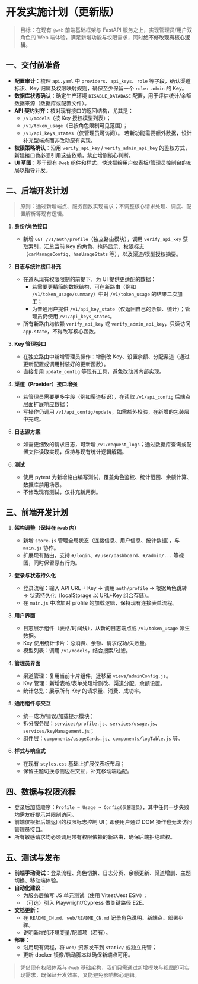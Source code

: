 # 开发实施计划（更新版）

> 目标：在现有 `@web` 前端基础框架与 FastAPI 服务之上，实现管理员/用户双角色的 Web 端体验，满足新增功能与权限需求，同时**绝不修改现有核心逻辑**。

## 一、交付前准备
- **配置审计**：梳理 `api.yaml` 中 `providers`、`api_keys`、`role` 等字段，确认渠道标识、Key 归属及权限映射规则，确保至少保留一个 `role: admin` 的 Key。
- **数据库状态确认**：确定生产环境 `DISABLE_DATABASE` 配置，用于评估统计/余额数据来源（数据库或配置文件）。
- **API 契约对齐**：核对现有接口的返回结构，尤其是：
  - `/v1/models`（按 Key 授权模型列表）；
  - `/v1/token_usage`（已按角色限制可见范围）；
  - `/v1/api_keys_states`（仅管理员可访问）。
  若新功能需要额外数据，设计补充型端点而非改动原有实现。
- **权限策略确认**：沿用 `verify_api_key` / `verify_admin_api_key` 的鉴权方式，新建接口也必须引用这些依赖，禁止增删核心判断。
- **UI 草图**：基于现有 `@web` 组件和样式，快速描绘用户仪表板/管理员控制台的布局以指导开发。

## 二、后端开发计划
> 原则：通过新增端点、服务函数实现需求；不调整核心请求处理、调度、配置解析等现有逻辑。

1. **身份/角色接口**
   - 新增 `GET /v1/auth/profile`（独立路由模块），调用 `verify_api_key` 获取索引，汇总当前 Key 的角色、掩码显示、权限标志（`canManageConfig`、`hasUsageStats` 等），以及渠道/模型授权摘要。

2. **日志与统计接口补充**
   - 在遵从现有权限限制的前提下，为 UI 提供更适配的数据：
     - 若需要更精简的数据结构，可在新路由（例如 `/v1/token_usage/summary`）中对 `/v1/token_usage` 的结果二次加工；
     - 为普通用户提供 `/v1/api_key_state`（仅返回自己的余额、统计）；管理员仍使用 `/v1/api_keys_states`。
   - 所有新路由均依赖 `verify_api_key` 或 `verify_admin_api_key`，只读访问 `app.state`，不得改写核心函数。

3. **Key 管理接口**
   - 在独立路由中新增管理员操作：增删改 Key、设置余额、分配渠道（通过更新配置或调用封装好的更新函数）。
   - 直接复用 `update_config` 等现有工具，避免改动其内部实现。

4. **渠道（Provider）接口增强**
   - 若管理员需要更多字段（例如渠道标识），在读取 `/v1/api_config` 后端点层面扩展响应数据；
   - 写操作仍调用 `/v1/api_config/update`，如需额外校验，在新增的包装层中完成。

5. **日志源方案**
   - 如需更细致的请求日志，可新增 `/v1/request_logs`；通过数据库查询或配置文件读取实现，保持与现有统计逻辑解耦。

6. **测试**
   - 使用 pytest 为新增路由编写测试，覆盖角色鉴权、统计范围、余额计算、数据库禁用场景。
   - 不修改现有测试，仅补充新用例。

## 三、前端开发计划
1. **架构调整（保持在 `@web` 内）**
   - 新增 `store.js` 管理全局状态（连接信息、用户信息、统计数据），与 `main.js` 协作。
   - 扩展现有路由，支持 `#/login`、`#/user/dashboard`、`#/admin/...` 等视图，同时保留原有行为。

2. **登录与状态持久化**
   - 登录流程：输入 API URL + Key → 调用 `auth/profile` → 根据角色跳转 → 状态持久化（localStorage 以 URL+Key 组合存储）。
   - 在 `main.js` 中增加对 profile 的加载逻辑，保持现有连接表单流程。

3. **用户界面**
   - 日志展示组件（表格/时间线），从新的日志端点或 `/v1/token_usage` 派生数据。
   - Key 使用统计卡片：总消费、余额、请求成功/失败量。
   - 模型列表：调用 `/v1/models`，结合搜索/过滤。

4. **管理员界面**
   - 渠道管理：复用当前卡片组件，迁移至 `views/adminConfig.js`。
   - Key 管理：新增表格/表单处理增删改、渠道分配、余额设置。
   - 统计总览：展示所有 Key 的请求量、消费、成功率。

5. **通用组件与交互**
   - 统一成功/错误/加载提示模块；
   - 拆分服务层：`services/profile.js`、`services/usage.js`、`services/keyManagement.js`；
   - 组件层：`components/usageCards.js`、`components/logTable.js` 等。

6. **样式与响应式**
   - 在现有 `styles.css` 基础上扩展仪表板布局；
   - 保留主题切换与侧边栏交互，补充移动端适配。

## 四、数据与权限流程
- 登录后加载顺序：`Profile → Usage → Config(仅管理员)`，其中任何一步失败均需友好提示并限制访问。
- 前端仅根据后端返回的权限标志控制 UI；即便用户通过 DOM 操作也无法访问管理员接口。
- 所有敏感请求均必须调用带有权限依赖的新路由，确保后端拒绝越权。

## 五、测试与发布
- **前端手动测试**：登录流程、角色切换、日志分页、余额更新、渠道增删、主题切换、移动端体验。
- **自动化建议**：
  - 为服务层编写 JS 单元测试（使用 Vitest/Jest ESM）；
  - （可选）引入 Playwright/Cypress 做关键路径 E2E。
- **文档更新**：
  - 在 `README_CN.md`、`web/README_CN.md` 记录角色说明、新端点、部署步骤。
  - 说明新增的环境变量/配置项（若有）。
- **部署**：
  - 沿用现有流程，将 `web/` 资源发布到 `static/` 或独立托管；
  - 更新 docker 镜像/启动脚本以确保新端点可用。

> 凭借现有权限体系与 `@web` 基础架构，我们只需通过新增模块与视图即可实现需求，既保证开发效率，又能避免影响核心逻辑。
